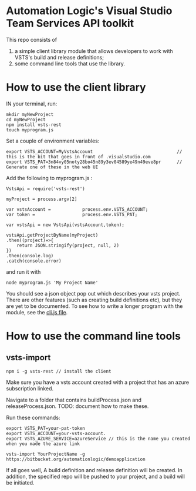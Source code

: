 # Automation Logic's Visual Studio Team Services API toolkit

This repo consists of 

1. a simple client library module that allows developers to work with VSTS's build and release definitions;
2. some command line tools that use the library.

# How to use the client library

IN your terminal, run:

```
mkdir myNewProject
cd myNewProject
npm install vsts-rest
touch myprogram.js

``` 


Set a couple of environment variables:

```
export VSTS_ACCOUNT=MyVstsAccount   							 // this is the bit that goes in front of .visualstudio.com
export VSTS_PAT=3n84vy05noty28bo45n89y3ev04589ye49n49eve8pr		 // Generate one of these in the web UI

```

Add the following to myprogram.js :

```
VstsApi = require('vsts-rest')

myProject = process.argv[2]

var vstsAccount = 			 process.env.VSTS_ACCOUNT;
var token =      			 process.env.VSTS_PAT;

var vstsApi = new VstsApi(vstsAccount,token);

vstsApi.getProjectByName(myProject)
.then((project)=>{
	return JSON.stringify(project, null, 2)
})
.then(console.log)
.catch(console.error)
```

and run it with
```
node myprogram.js 'My Project Name'
```

You should see a json object pop out which describes your vsts project. There are other features (such as creating build definitions etc), but they are yet to be documented. To see how to write a longer program with the module, see the [cli.js file](https://bitbucket.org/automationlogic/vsts-rest/src/6e3a5c4547272803e7c97608dd9e87f384625540/cli.js?at=master&fileviewer=file-view-default). 

# How to use the command line tools

## vsts-import

```
npm i -g vsts-rest // install the client
```

Make sure you have a vsts account created with a project that has an azure subscription linked.

Navigate to a folder that contains buildProcess.json and releaseProcess.json. TODO: document how to make these.

Run these commands:

```
export VSTS_PAT=your-pat-token 
export VSTS_ACCOUNT=your-vsts-account.
export VSTS_AZURE_SERVICE=azureService // this is the name you created when you made the azure link

vsts-import YourProjectName -g https://bitbucket.org/automationlogic/demoapplication 

```

If all goes well, A build definition and release definition will be created. In addition, the specified repo will be pushed to your project, and a build will be initiated.


